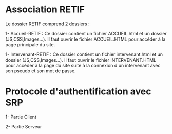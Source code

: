 # Association RETIF 

Le dossier RETIF comprend 2 dossiers :

1- Accueil-RETIF : Ce dossier contient un fichier ACCUEIL.html et un dossier (JS,CSS,Images...). Il faut ouvrir le fichier ACCUEIL.HTML pour accéder à la page principale du site.

1- Intervenant-RETIF : Ce dossier contient un fichier intervenant.html et un dossier (JS,CSS,Images...). Il faut ouvrir le fichier INTERVENANT.HTML pour accéder à la page du site suite à la connexion d'un intervenant avec son pseudo et son mot de passe.


# Protocole d'authentification avec SRP
1- Partie Client 

2- Partie Serveur 
